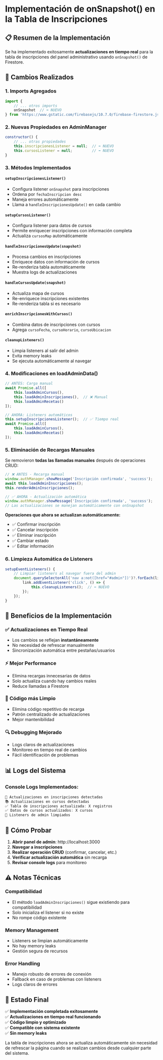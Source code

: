 # Implementación de onSnapshot() en la Tabla de Inscripciones

## 📋 Resumen de la Implementación

Se ha implementado exitosamente **actualizaciones en tiempo real** para la tabla de inscripciones del panel administrativo usando `onSnapshot()` de Firestore.

## 🔧 Cambios Realizados

### 1. **Imports Agregados**
```javascript
import {
    // ... otros imports
    onSnapshot  // ⬅️ NUEVO
} from 'https://www.gstatic.com/firebasejs/10.7.0/firebase-firestore.js';
```

### 2. **Nuevas Propiedades en AdminManager**
```javascript
constructor() {
    // ... otras propiedades
    this.inscripcionesListener = null;  // ⬅️ NUEVO
    this.cursosListener = null;         // ⬅️ NUEVO
}
```

### 3. **Métodos Implementados**

#### `setupInscripcionesListener()`
- Configura listener `onSnapshot` para inscripciones
- Ordena por `fechaInscripcion desc`
- Maneja errores automáticamente
- Llama a `handleInscripcionesUpdate()` en cada cambio

#### `setupCursosListener()`  
- Configura listener para datos de cursos
- Permite enriquecer inscripciones con información completa
- Actualiza `cursosMap` automáticamente

#### `handleInscripcionesUpdate(snapshot)`
- Procesa cambios en inscripciones
- Enriquece datos con información de cursos
- Re-renderiza tabla automáticamente
- Muestra logs de actualizaciones

#### `handleCursosUpdate(snapshot)`
- Actualiza mapa de cursos
- Re-enriquece inscripciones existentes
- Re-renderiza tabla si es necesario

#### `enrichInscripcionesWithCursos()`
- Combina datos de inscripciones con cursos
- Agrega `cursoFecha`, `cursoHorario`, `cursoUbicacion`

#### `cleanupListeners()`
- Limpia listeners al salir del admin
- Evita memory leaks
- Se ejecuta automáticamente al navegar

### 4. **Modificaciones en loadAdminData()**
```javascript
// ANTES: Carga manual
await Promise.all([
    this.loadAdminCursos(),
    this.loadAdminInscripciones(),  // ❌ Manual
    this.loadAdminRecetas()
]);

// AHORA: Listeners automáticos
this.setupInscripcionesListener();  // ✅ Tiempo real
await Promise.all([
    this.loadAdminCursos(),
    this.loadAdminRecetas()
]);
```

### 5. **Eliminación de Recargas Manuales**
Se removieron **todas las llamadas manuales** después de operaciones CRUD:

```javascript
// ❌ ANTES - Recarga manual
window.authManager.showMessage('Inscripción confirmada', 'success');
await this.loadAdminInscripciones();
this.renderAdminInscripciones();

// ✅ AHORA - Actualización automática
window.authManager.showMessage('Inscripción confirmada', 'success');
// Las actualizaciones se manejan automáticamente con onSnapshot
```

**Operaciones que ahora se actualizan automáticamente:**
- ✅ Confirmar inscripción
- ✅ Cancelar inscripción  
- ✅ Eliminar inscripción
- ✅ Cambiar estado
- ✅ Editar información

### 6. **Limpieza Automática de Listeners**
```javascript
setupEventListeners() {
    // Limpiar listeners al navegar fuera del admin
    document.querySelectorAll('nav a:not([href="#admin"])')?.forEach(link => {
        link.addEventListener('click', () => {
            this.cleanupListeners();  // ⬅️ NUEVO
        });
    });
}
```

## 🎯 Beneficios de la Implementación

### ✅ **Actualizaciones en Tiempo Real**
- Los cambios se reflejan **instantáneamente**
- No necesidad de refrescar manualmente
- Sincronización automática entre pestañas/usuarios

### ⚡ **Mejor Performance**
- Elimina recargas innecesarias de datos
- Solo actualiza cuando hay cambios reales
- Reduce llamadas a Firestore

### 🧹 **Código más Limpio**
- Elimina código repetitivo de recarga
- Patrón centralizado de actualizaciones
- Mejor mantenibilidad

### 🔍 **Debugging Mejorado**
- Logs claros de actualizaciones
- Monitoreo en tiempo real de cambios
- Fácil identificación de problemas

## 📊 Logs del Sistema

### Console Logs Implementados:
```javascript
🔧 Actualizaciones en inscripciones detectadas
📚 Actualizaciones en cursos detectadas  
✅ Tabla de inscripciones actualizada: X registros
✅ Datos de cursos actualizados: X cursos
🧹 Listeners de admin limpiados
```

## 🧪 Cómo Probar

1. **Abrir panel de admin**: http://localhost:3000
2. **Navegar a inscripciones**
3. **Realizar operación CRUD** (confirmar, cancelar, etc.)
4. **Verificar actualización automática** sin recarga
5. **Revisar console logs** para monitoreo

## ⚠️ Notas Técnicas

### Compatibilidad
- El método `loadAdminInscripciones()` sigue existiendo para compatibilidad
- Solo inicializa el listener si no existe
- No rompe código existente

### Memory Management
- Listeners se limpian automáticamente
- No hay memory leaks
- Gestión segura de recursos

### Error Handling
- Manejo robusto de errores de conexión
- Fallback en caso de problemas con listeners
- Logs claros de errores

## 🎉 Estado Final

✅ **Implementación completada exitosamente**  
✅ **Actualizaciones en tiempo real funcionando**  
✅ **Código limpio y optimizado**  
✅ **Compatible con sistema existente**  
✅ **Sin memory leaks**  

La tabla de inscripciones ahora se actualiza automáticamente sin necesidad de refrescar la página cuando se realizan cambios desde cualquier parte del sistema.